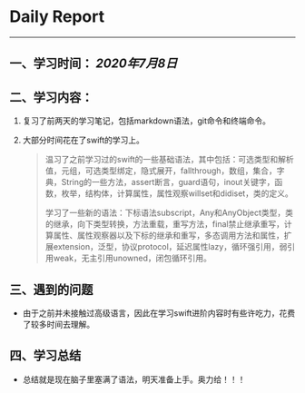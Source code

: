 # Daily Report

--------

## 一、学习时间： *2020年7月8日*

## 二、学习内容：

   1. 复习了前两天的学习笔记，包括markdown语法，git命令和终端命令。

   2. 大部分时间花在了swift的学习上。

      > 温习了之前学习过的swift的一些基础语法，其中包括：可选类型和解析值，元组，可选类型绑定，隐式展开，fallthrough，数组，集合，字典，String的一些方法，assert断言，guard语句，inout关键字，函数，枚举，结构体，计算属性，属性观察willset和didiset，类的定义。
      >
      > 学习了一些新的语法：下标语法subscript，Any和AnyObject类型，类的继承，向下类型转换，方法重载，重写方法，final禁止继承重写，计算属性、属性观察器以及下标的继承和重写，多态调用方法和属性，扩展extension，泛型，协议protocol，延迟属性lazy，循环强引用，弱引用weak，无主引用unowned，闭包循环引用。

## 三、遇到的问题

* 由于之前并未接触过高级语言，因此在学习swift进阶内容时有些许吃力，花费了较多时间去理解。


## 四、学习总结

* 总结就是现在脑子里塞满了语法，明天准备上手。奥力给！！！

